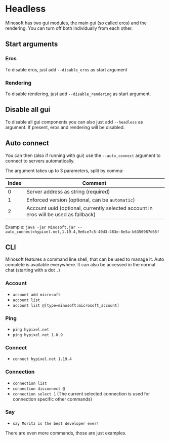 # Headless

Minosoft has two gui modules, the main gui (so called eros) and the rendering.
You can turn off both individually from each other.

## Start arguments

### Eros

To disable eros, just add `--disable_eros` as start argument

### Rendering

To disable rendering, just add `--disable_rendering` as start argument.

## Disable all gui

To disable all gui components you can also just add `--headless` as argument.
If present, eros and rendering will be disabled.

## Auto connect

You can then (also if running with gui) use the `--auto_connect` argument to connect to servers automatically.

The argument takes up to 3 parameters, split by comma:

| Index | Comment                                                                              |
|-------|--------------------------------------------------------------------------------------|
| 0     | Server address as string (required)                                                  |
| 1     | Enforced version (optional, can be `automatic`)                                      |
| 2     | Account uuid (optional, currently selected account in eros will be used as fallback) |

Example: `java -jar Minosoft.jar --auto_connect=hypixel.net,1.19.4,9e6ce7c5-40d3-483e-8e5a-b6350987d65f`

## CLI

Minosoft features a command line shell, that can be used to manage it. Auto complete is available everywhere. It can also be accessed in the normal chat (starting with a dot `.`)

### Account

- `account add microsoft`
- `account list`
- `account list @[type=minosoft:microsoft_account]`

### Ping

- `ping hypixel.net`
- `ping hypixel.net 1.8.9`

### Connect

- `connect hypixel.net 1.19.4`

### Connection

- `connection list`
- `connection disconnect @`
- `connection select 1` (The current selected connection is used for connection specific other commands)

### Say

- `say Moritz is the best developer ever!`

There are even more commands, those are just examples.
